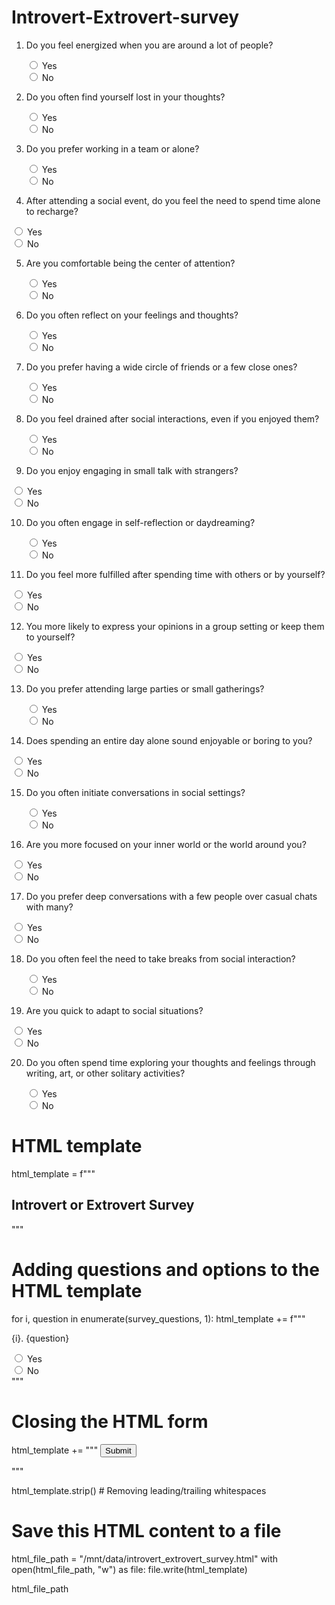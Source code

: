 # Introvert-Extrovert-survey


1. Do you feel energized when you are around a lot of people?

    <input type="radio" id="yes1" 
name="question1" value="yes">
    <label for="yes1">Yes</label><br>
    <input type="radio" id="no1" name="question1" value="no">
    <label for="no1">No</label><br>
    

2. Do you often find yourself lost in your thoughts?

    <input type="radio" id="yes2" 
name="question2" value="yes">
    <label for="yes2">Yes</label><br>
    <input type="radio" id="no1" name="question2" value="no">
    <label for="no2">No</label><br>

3. Do you prefer working in a team or alone?

    <input type="radio" id="yes3" 
name="question3" value="yes">
    <label for="yes3">Yes</label><br>
    <input type="radio" id="no3" name="question3" value="no">
    <label for="no3">No</label><br>

4. After attending a social event, do you feel the need to spend time alone to recharge?

 <input type="radio" id="yes4" 
name="question4" value="yes">
    <label for="yes4">Yes</label><br>
    <input type="radio" id="no4" name="question4" value="no">
    <label for="no4">No</label><br>
    
5. Are you comfortable being the center of attention?

    <input type="radio" id="yes5" 
name="question5" value="yes">
    <label for="yes5">Yes</label><br>
    <input type="radio" id="no5" name="question5" value="no">
    <label for="no5">No</label><br>

6. Do you often reflect on your feelings and thoughts?

    <input type="radio" id="yes6" 
name="question6" value="yes">
    <label for="yes6">Yes</label><br>
    <input type="radio" id="no6" name="question6" value="no">
    <label for="no6">No</label><br>

7. Do you prefer having a wide circle of friends or a few close ones?

   <input type="radio" id="yes7" 
name="question7" value="yes">
    <label for="yes7">Yes</label><br>
    <input type="radio" id="no7" name="question7" value="no">
    <label for="no7">No</label><br>

8. Do you feel drained after social interactions, even if you enjoyed them?

    <input type="radio" id="yes8" 
name="question8" value="yes">
    <label for="yes8">Yes</label><br>
    <input type="radio" id="no8" name="question8" value="no">
    <label for="no8">No</label><br>

9. Do you enjoy engaging in small talk with strangers?

<input type="radio" id="yes9" 
name="question9" value="yes">
    <label for="yes9">Yes</label><br>
    <input type="radio" id="no9" name="question9" value="no">
    <label for="no9">No</label><br>
    
10. Do you often engage in self-reflection or daydreaming? 

    <input type="radio" id="yes10" 
name="question10" value="yes">
    <label for="yes10">Yes</label><br>
    <input type="radio" id="no10" name="question10" value="no">
    <label for="no10">No</label><br>

11. Do you feel more fulfilled after spending time with others or by yourself?

<input type="radio" id="yes11" 
name="question11" value="yes">
    <label for="yes11">Yes</label><br>
    <input type="radio" id="no11" name="question11" value="no">
    <label for="no11">No</label><br>
  
12. You more likely to express your opinions in a group setting or keep them to yourself?

 <input type="radio" id="yes12" 
name="question12" value="yes">
    <label for="yes12">Yes</label><br>
    <input type="radio" id="no12" name="question12" value="no">
    <label for="no12">No</label><br>
    
13. Do you prefer attending large parties or small gatherings?

    <input type="radio" id="yes13" 
name="question13" value="yes">
    <label for="yes13">Yes</label><br>
    <input type="radio" id="no13" name="question13" value="no">
    <label for="no13">No</label><br>

14. Does spending an entire day alone sound enjoyable or boring to you?

<input type="radio" id="yes14" 
name="question14" value="yes">
    <label for="yes14">Yes</label><br>
    <input type="radio" id="no14" name="question14" value="no">
    <label for="no14">No</label><br>
    
15. Do you often initiate conversations in social settings?

    <input type="radio" id="yes15" 
name="question15" value="yes">
    <label for="yes15">Yes</label><br>
    <input type="radio" id="no15" name="question15" value="no">
    <label for="no15">No</label><br>

16. Are you more focused on your inner world or the world around you? 

   <input type="radio" id="yes16" 
name="question16" value="yes">
    <label for="yes16">Yes</label><br>
    <input type="radio" id="no16" name="question16" value="no">
    <label for="no16">No</label><br>

17. Do you prefer deep conversations with a few people over casual chats with many? 

<input type="radio" id="yes17" 
name="question17" value="yes">
    <label for="yes17">Yes</label><br>
    <input type="radio" id="no17" name="question17" value="no">
    <label for="no17">No</label><br>
    
18. Do you often feel the need to take breaks from social interaction?

    <input type="radio" id="yes18" 
name="question18" value="yes">
    <label for="yes18">Yes</label><br>
    <input type="radio" id="no18" name="question1" value="no">
    <label for="no18">No</label><br>

19. Are you quick to adapt to social situations?
 
<input type="radio" id="yes19" 
name="question19" value="yes">
    <label for="yes19">Yes</label><br>
    <input type="radio" id="no19" name="question19" value="no">
    <label for="no19">No</label><br>
    
20. Do you often spend time exploring your thoughts and feelings through writing, art, or other solitary activities?
 
    <input type="radio" id="yes20" 
name="question20" value="yes">
    <label for="yes20">Yes</label><br>
    <input type="radio" id="no20" name="question20" value="no">
    <label for="no20">No</label><br>

# HTML template
html_template = f"""
<!DOCTYPE html>
<html>
<head>
<title>Introvert or Extrovert Survey</title>
</head>
<body>
<h2>Introvert or Extrovert Survey</h2>
<form action="SUBMIT_LINK" method="post">
"""

# Adding questions and options to the HTML template
for i, question in enumerate(survey_questions, 1):
    html_template += f"""
    <p>{i}. {question}</p>
    <input type="radio" id="yes{i}" name="question{i}" value="yes">
    <label for="yes{i}">Yes</label><br>
    <input type="radio" id="no{i}" name="question{i}" value="no">
    <label for="no{i}">No</label><br>
    """

# Closing the HTML form
html_template += """
<input type="submit" value="Submit">
</form>
</body>
</html>
"""

html_template.strip()  # Removing leading/trailing whitespaces

# Save this HTML content to a file
html_file_path = "/mnt/data/introvert_extrovert_survey.html"
with open(html_file_path, "w") as file:
    file.write(html_template)

html_file_path

